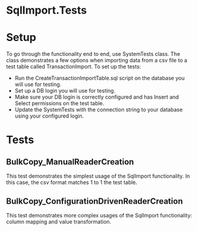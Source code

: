 ﻿# SqlImport.Tests

# Setup
To go through the functionality end to end, use SystemTests class. The class demonstrates a few options when importing data from a csv file to a test table called TransactionImport.
To set up the tests:
- Run the CreateTransactionImportTable.sql script on the database you will use for testing.
- Set up a DB login you will use for testing.
- Make sure your DB login is correctly configured and has Insert and Select permissions on the test table.
- Update the SystemTests with the connection string to your database using your configured login.

# Tests
## BulkCopy_ManualReaderCreation
This test demonstrates the simplest usage of the SqlImport functionality. In this case, the csv format matches 1 to 1 the test table.

## BulkCopy_ConfigurationDrivenReaderCreation
This test demonstrates more complex usages of the SqlImport functionality: column mapping and value transformation.